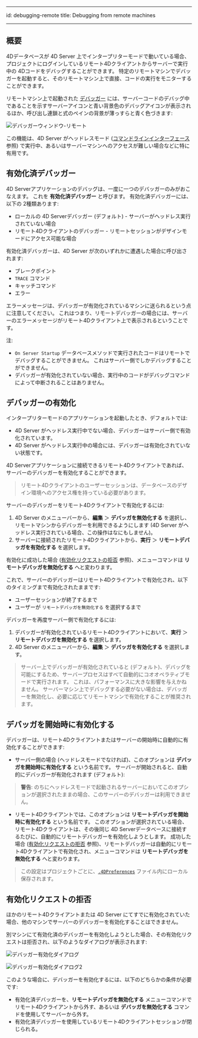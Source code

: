 - - -
id: debugging-remote title: Debugging from remote machines
- - -

## 概要

4Dデータベースが 4D Server 上でインタープリターモードで動いている場合、プロジェクトにログインしているリモート4Dクライアントからサーバーで実行中の 4Dコードをデバッグすることができます。 特定のリモートマシンでデバッガーを起動すると、そのリモートマシン上で直接、コードの実行をモニターすることができます。

リモートマシン上で起動された [デバッガー](debugger.md) には、サーバーコードのデバッグ中であることを示すサーバーアイコンと青い背景色のデバッグアイコンが表示されるほか、呼び出し連鎖と式のペインの背景が薄っすらと青く色づきます:

![デバッガーウィンドウ-リモート](../assets/en/Debugging/debuggerWindowRemote.png)

この機能は、4D Server がヘッドレスモード ([コマンドラインインターフェース](../Admin/cli.md) 参照) で実行中、あるいはサーバーマシンへのアクセスが難しい場合などに特に有用です。


## 有効化済デバッガー

4D Serverアプリケーションのデバッグは、一度に一つのデバッガーのみがおこなえます。 これを **有効化済デバッガー** と呼びます。 有効化済デバッガーには、以下の 2種類あります:

* ローカルの 4D Serverデバッガー (デフォルト) - サーバーがヘッドレス実行されていない場合
* リモート4Dクライアントのデバッガー - リモートセッションがデザインモードにアクセス可能な場合

有効化済デバッガーは、4D Server が次のいずれかに遭遇した場合に呼び出されます:
* ブレークポイント
* `TRACE` コマンド
* キャッチコマンド
* エラー

エラーメッセージは、デバッガーが有効化されているマシンに送られるという点に注意してください。 これはつまり、リモートデバッガーの場合には、サーバーのエラーメッセージがリモート4Dクライアント上で表示されるということです。

注:
* `On Server Startup` データベースメソッドで実行されたコードはリモートでデバッグすることができません。 これはサーバー側でしかデバッグすることができません。
* デバッガーが有効化されていない場合、実行中のコードがデバッグコマンドによって中断されることはありません。


## デバッガーの有効化

インタープリターモードのアプリケーションを起動したとき、デフォルトでは:

* 4D Server がヘッドレス実行中でない場合、デバッガーはサーバー側で有効化されています。
* 4D Server がヘッドレス実行中の場合には、デバッガーは有効化されていない状態です。

4D Serverアプリケーションに接続できるリモート4Dクライアントであれば、サーバーのデバッガーを有効化することができます。

> リモート4Dクライアントのユーザーセッションは、データベースのデザイン環境へのアクセス権を持っている必要があります。

サーバーのデバッガーをリモート4Dクライアントで有効化するには:

1. 4D Server のメニューバーから、**編集** ＞ **デバッガを無効化する** を選択し、リモートマシンからデバッガーを利用できるようにします (4D Server がヘッドレス実行されている場合、この操作はなにもしません)。
2. サーバーに接続されたリモート4Dクライアントから、**実行** ＞ **リモートデバッガを有効化する** を選択します。

有効化に成功した場合 ([有効化リクエストの拒否](#有効化リクエストの拒否) 参照)、メニューコマンドは **リモートデバッガを無効化する** へと変わります。

これで、サーバーのデバッガーはリモート4Dクライアントで有効化され、以下のタイミングまで有効化されたままです:
* ユーザーセッションが終了するまで
* ユーザーが `リモートデバッガを無効化する` を選択するまで

デバッガーを再度サーバー側で有効化するには:

1. デバッガーが有効化されているリモート4Dクライアントにおいて、**実行** ＞ **リモートデバッガを無効化する** を選択します。
2. 4D Server のメニューバーから、**編集** ＞ **デバッガを有効化する** を選択します。

> サーバー上でデバッガーが有効化されていると (デフォルト)、デバッグを可能にするため、サーバープロセスはすべて自動的にコオオペラティブモードで実行されます。 これは、パフォーマンスに大きな影響を与えかねません。 サーバーマシン上でデバッグする必要がない場合は、デバッガーを無効化し、必要に応じてリモートマシンで有効化することが推奨されます。



## デバッガを開始時に有効化する

デバッガーは、リモート4Dクライアントまたはサーバーの開始時に自動的に有効化することができます:

* サーバー側の場合 (ヘッドレスモードでなければ)、このオプションは **デバッガを開始時に有効化する** という名前です。 サーバーが開始されると、自動的にデバッガーが有効化されます (デフォルト):

> **警告**: のちにヘッドレスモードで起動されるサーバーにおいてこのオプションが選択されたままの場合、このサーバーのデバッガーは利用できません。

* リモート4Dクライアントでは、このオプションは **リモートデバッガを開始時に有効化する** という名前です。 このオプションが選択されている場合、リモート4Dクライアントは、その後同じ 4D Serverデータベースに接続するたびに、自動的にリモートデバッガーを有効化しようとします。 成功した場合 ([有効化リクエストの拒否](#有効化リクエストの拒否) 参照)、リモートデバッガーは自動的にリモート4Dクライアントで有効化され、メニューコマンドは **リモートデバッガを無効化する** へと変わります。

> この設定はプロジェクトごとに、[`.4DPreferences`](Project/architecture.md#userpreferencesusername) ファイル内にローカル保存されます。

## 有効化リクエストの拒否

ほかのリモート4Dクライアントまたは 4D Server にてすでに有効化されていた場合、他のマシンでサーバーのデバッガーを有効化することはできません。

別マシンにて有効化済のデバッガーを有効化しようとした場合、その有効化リクエストは拒否され、以下のようなダイアログが表示されます:

![デバッガー有効化ダイアログ](../assets/en/Debugging/attach-debugger-dialog.png)

![デバッガー有効化ダイアログ2](../assets/en/Debugging/attach-debugger-dialog-2.png)

このような場合に、デバッガーを有効化するには、以下のどちらかの条件が必要です:

* 有効化済デバッガーを、**リモートデバッガを無効化する** メニューコマンドでリモート4Dクライアントから外す、あるいは **デバッガを無効化する** コマンドを使用してサーバーから外す。
* 有効化済デバッガーを使用しているリモート4Dクライアントセッションが閉じられる。
